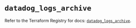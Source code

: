 # `datadog_logs_archive`

Refer to the Terraform Registry for docs: [`datadog_logs_archive`](https://registry.terraform.io/providers/datadog/datadog/3.52.0/docs/resources/logs_archive).

